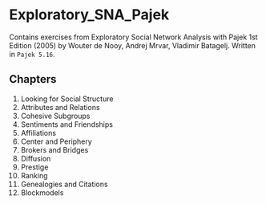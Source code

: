 # Exploratory_SNA_Pajek
Contains exercises from Exploratory Social Network Analysis with Pajek 1st Edition (2005) by Wouter de Nooy, Andrej Mrvar, Vladimir Batagelj. Written in `Pajek 5.16`.

## Chapters

1. Looking for Social Structure
2. Attributes and Relations
3. Cohesive Subgroups
4. Sentiments and Friendships
5. Affiliations
6. Center and Periphery
7. Brokers and Bridges
8. Diffusion
9. Prestige
10. Ranking
11. Genealogies and Citations
12. Blockmodels
